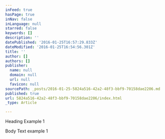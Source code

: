 ```yaml
---
inFeed: true
hasPage: true
inNav: false
inLanguage: null
starred: false
keywords: []
description: ''
datePublished: '2016-01-25T16:57:29.833Z'
dateModified: '2016-01-25T16:54:56.301Z'
title: ''
author: []
authors: []
publisher:
  name: null
  domain: null
  url: null
  favicon: null
sourcePath: _posts/2016-01-25-5824a516-42a2-48f3-bbf9-70158dae2206.md
published: true
url: 5824a516-42a2-48f3-bbf9-70158dae2206/index.html
_type: Article

---
```

Heading Example 1

Body Text example 1